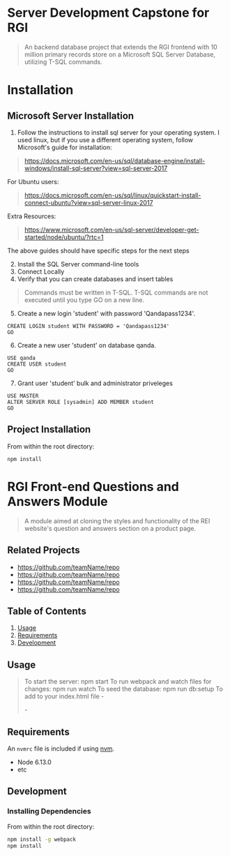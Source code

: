 # Server Development Capstone for RGI

> An backend database project that extends the RGI frontend with 10 million primary records store on a Microsoft SQL Server Database, utilizing T-SQL commands. 

# Installation

## Microsoft Server Installation
1. Follow the instructions to install sql server for your operating system. I used linux, but if you use a different operating system, follow Microsoft's guide for installation:
> https://docs.microsoft.com/en-us/sql/database-engine/install-windows/install-sql-server?view=sql-server-2017

For Ubuntu users:
> https://docs.microsoft.com/en-us/sql/linux/quickstart-install-connect-ubuntu?view=sql-server-linux-2017

Extra Resources:
> https://www.microsoft.com/en-us/sql-server/developer-get-started/node/ubuntu/?rtc=1

The above guides should have specific steps for the next steps

2. Install the SQL Server command-line tools
3. Connect Locally
4. Verify that you can create databases and insert tables
> Commands must be written in T-SQL. T-SQL commands are not executed until you type GO on a new line.
5. Create a new login 'student' with password 'Qandapass1234'.
```
CREATE LOGIN student WITH PASSWORD = 'Qandapass1234'
GO
```
6. Create a new user 'student' on database qanda.
```
USE qanda
CREATE USER student
GO
```
7. Grant user 'student' bulk and administrator priveleges
```
USE MASTER
ALTER SERVER ROLE [sysadmin] ADD MEMBER student
GO
```

## Project Installation
From within the root directory:
```
npm install
```

# RGI Front-end Questions and Answers Module

> A module aimed at cloning the styles and functionality of the REI website's question and answers section on a product page.

## Related Projects

  - https://github.com/teamName/repo
  - https://github.com/teamName/repo
  - https://github.com/teamName/repo
  - https://github.com/teamName/repo

## Table of Contents

1. [Usage](#Usage)
1. [Requirements](#requirements)
1. [Development](#development)

## Usage

> To start the server: npm start
> To run webpack and watch files for changes: npm run watch
> To seed the database: npm run db:setup
> To add to your index.html file
    - <div id="questions"></div>
    - <script src="http://localhost:4000/bundle.js"></script>


## Requirements

An `nvmrc` file is included if using [nvm](https://github.com/creationix/nvm).

- Node 6.13.0
- etc

## Development

### Installing Dependencies

From within the root directory:

```sh
npm install -g webpack
npm install
```

